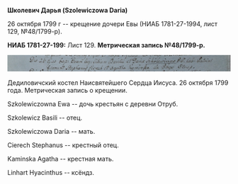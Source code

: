 **Школевич Дарья (Szolewiczowa Daria)**

26 октября 1799 г -- крещение дочери Евы (НИАБ 1781-27-1994, лист 129,
№48/1799-р).

**НИАБ 1781-27-199:** Лист 129. **Метрическая запись №48/1799-р.**

![](./media/a28a02fab9ed6fec0f7ac1dc7eefd81309f7d835.png)

Дедиловичский костел Наисвятейшего Сердца Иисуса. 26 октября 1799 года.
Метрическая запись о крещении.

Szkolewiczowna Ewa -- дочь крестьян с деревни Отруб.

Szkolewicz Basili -- отец.

Szkolewiczowa Daria -- мать.

Cierech Stephanus -- крестный отец.

Kaminska Agatha -- крестная мать.

Linhart Hyacinthus -- ксёндз.
